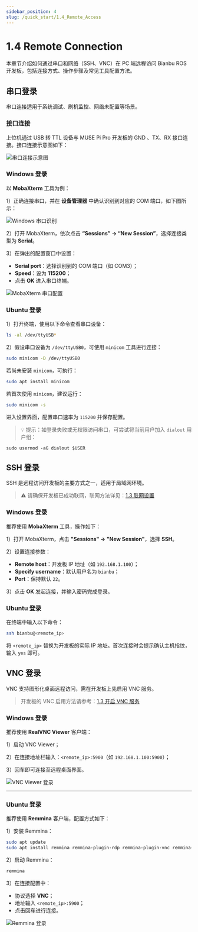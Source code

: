 ```yaml
---
sidebar_position: 4
slug: /quick_start/1.4_Remote_Access
---
```


# 1.4 Remote Connection

本章节介绍如何通过串口和网络（SSH、VNC）在 PC 端远程访问 Bianbu ROS 开发板，包括连接方式、操作步骤及常见工具配置方法。

## 串口登录

串口连接适用于系统调试、刷机监控、网络未配置等场景。

### 接口连接

上位机通过 USB 转 TTL 设备与 MUSE Pi Pro 开发板的 GND 、TX、RX 接口连接。接口连接示意图如下：

![串口连接示意图](images/serial-port-connect.png)

### Windows 登录

以 **MobaXterm** 工具为例：

1）正确连接串口，并在 **设备管理器** 中确认识别到对应的 COM 端口，如下图所示：

![Windows 串口识别](images/serial-port-windows.jpg)

2）打开 MobaXterm，依次点击 **“Sessions” → “New Session”**，选择连接类型为 **Serial**。

3）在弹出的配置窗口中设置：

- **Serial port**：选择识别到的 COM 端口（如 COM3）；
- **Speed**：设为 **115200**；
- 点击 **OK** 进入串口终端。

![MobaXterm 串口配置](images/serial-port-windows2.jpg)

### Ubuntu 登录

1）打开终端，使用以下命令查看串口设备：

```bash
ls -al /dev/ttyUSB*
```

2）假设串口设备为 `/dev/ttyUSB0`，可使用 `minicom` 工具进行连接：

```bash
sudo minicom -D /dev/ttyUSB0
```

若尚未安装 `minicom`，可执行：

```bash
sudo apt install minicom
```

若首次使用 `minicom`，建议运行：

```bash
sudo minicom -s
```

进入设置界面，配置串口速率为 `115200` 并保存配置。

> 💡 提示：如登录失败或无权限访问串口，可尝试将当前用户加入 `dialout` 用户组：

```
sudo usermod -aG dialout $USER
```

## SSH 登录

SSH 是远程访问开发板的主要方式之一，适用于局域网环境。

> ⚠️ 请确保开发板已成功联网，联网方法详见：[1.3 联网设置](1.3_Environment_Setup.md#联网设置)

### Windows 登录

推荐使用 **MobaXterm** 工具，操作如下：

1）打开 MobaXterm，点击 **"Sessions" → "New Session"**，选择 **SSH**。

2）设置连接参数：

- **Remote host**：开发板 IP 地址（如 `192.168.1.100`）；
- **Specify username**：默认用户名为 `bianbu`；
- **Port**：保持默认 `22`。

3）点击 **OK** 发起连接，并输入密码完成登录。

### Ubuntu 登录

在终端中输入以下命令：

```bash
ssh bianbu@<remote_ip>
```

将 `<remote_ip>` 替换为开发板的实际 IP 地址。首次连接时会提示确认主机指纹，输入 `yes` 即可。

## VNC 登录

VNC 支持图形化桌面远程访问，需在开发板上先启用 VNC 服务。

> 开发板的 VNC 启用方法请参考：[1.3 开启 VNC 服务](1.3_Environment_Setup.md#开启-vnc-服务)

### Windows 登录

推荐使用 **RealVNC Viewer** 客户端：

1）启动 VNC Viewer；

2）在连接地址栏输入：`<remote_ip>:5900`（如 `192.168.1.100:5900`）；

3）回车即可连接至远程桌面界面。

![VNC Viewer 登录](images/vnc-viewer.png)

------

### Ubuntu 登录

推荐使用 **Remmina** 客户端，配置方式如下：

1）安装 Remmina：

```bash
sudo apt update
sudo apt install remmina remmina-plugin-rdp remmina-plugin-vnc remmina-plugin-secret
```

2）启动 Remmina：

```bash
remmina
```

3）在连接配置中：

- 协议选择 **VNC**；
- 地址输入 `<remote_ip>:5900`；
- 点击回车进行连接。

![Remmina 登录](images/remmina.png)